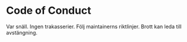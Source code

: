 # Code of Conduct
Var snäll. Ingen trakasserier. Följ maintainerns riktlinjer. Brott kan leda till avstängning.
